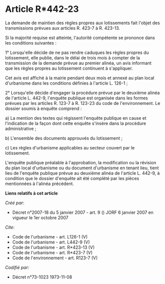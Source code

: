 # Article R*442-23

La demande de maintien des règles propres aux lotissements fait l'objet des transmissions prévues aux articles R. 423-7 à R.
423-13. 

Si la majorité requise est atteinte, l'autorité compétente se prononce dans les conditions suivantes : 

1° Lorsqu'elle décide de ne pas rendre caduques les règles propres du lotissement, elle publie, dans le délai de trois mois à
compter de la transmission de la demande prévue au premier alinéa, un avis informant que les règles propres au lotissement
continuent à s'appliquer. 

Cet avis est affiché à la mairie pendant deux mois et annexé au plan local d'urbanisme dans les conditions définies à
l'article L. 126-1 ; 

2° Lorsqu'elle décide d'engager la procédure prévue par le deuxième alinéa de l'article L. 442-9, l'enquête publique est
organisée dans les formes prévues par les articles R. 123-7 à R. 123-23 du code de l'environnement. Le dossier soumis à
enquête comprend : 

a) La mention des textes qui régissent l'enquête publique en cause et l'indication de la façon dont cette enquête s'insère
dans la procédure administrative ; 

b) L'ensemble des documents approuvés du lotissement ; 

c) Les règles d'urbanisme applicables au secteur couvert par le lotissement. 

L'enquête publique préalable à l'approbation, la modification ou la révision du plan local d'urbanisme ou du document
d'urbanisme en tenant lieu, tient lieu de l'enquête publique prévue au deuxième alinéa de l'article L. 442-9, à condition que
le dossier d'enquête ait été complété par les pièces mentionnées à l'alinéa précédent.

**Liens relatifs à cet article**

_Créé par_:

  - Décret n°2007-18 du 5 janvier 2007 - art. 9 () JORF 6 janvier 2007 en vigueur le 1er octobre 2007

_Cite_:

  - Code de l'urbanisme - art. L126-1 (V)
  - Code de l'urbanisme - art. L442-9 (V)
  - Code de l'urbanisme - art. R*423-13 (V)
  - Code de l'urbanisme - art. R*423-7 (V)
  - Code de l'environnement - art. R123-7 (V)

_Codifié par_:

  - Décret n°73-1023 1973-11-08
